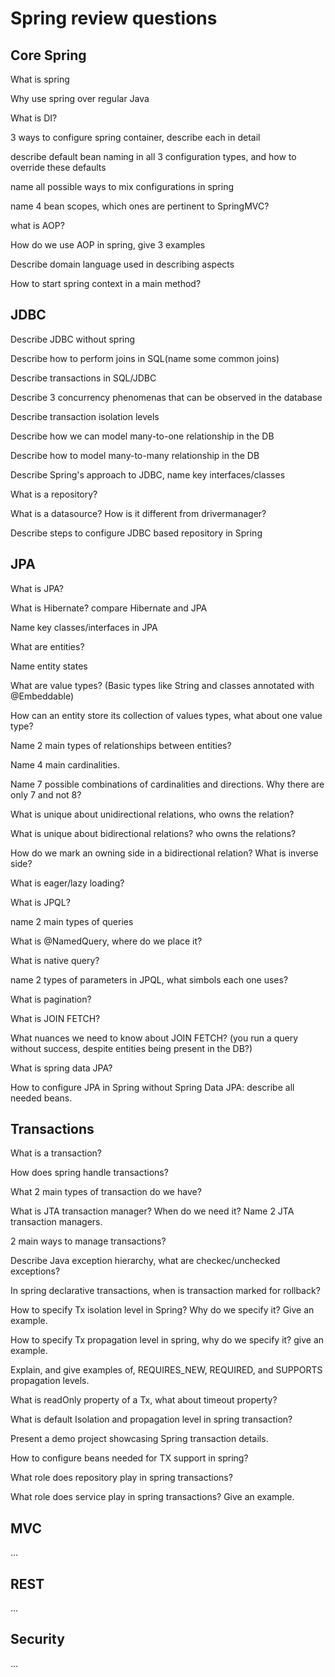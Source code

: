 # Spring review questions

## Core Spring

What is spring

Why use spring over regular Java

What is DI?

3 ways to configure spring container, describe each in detail

describe default bean naming in all 3 configuration types, and how to override these defaults

name all possible ways to mix configurations in spring

name 4 bean scopes, which ones are pertinent to SpringMVC?

what is AOP?

How do we use AOP in spring, give 3 examples

Describe domain language used in describing aspects

How to start spring context in a main method? 

## JDBC

Describe JDBC without spring

Describe how to perform joins in SQL(name some common joins)

Describe transactions in SQL/JDBC

Describe 3 concurrency phenomenas that can be observed in the database

Describe transaction isolation levels

Describe how we can model many-to-one relationship in the DB

Describe how to model many-to-many relationship in the DB

Describe Spring's approach to JDBC, name key interfaces/classes

What is a repository?

What is a datasource? How is it different from drivermanager?

Describe steps to configure JDBC based repository in Spring

## JPA

What is JPA?

What is Hibernate? compare Hibernate and JPA

Name key classes/interfaces in JPA

What are entities?

Name entity states

What are value types? (Basic types like String and classes annotated with @Embeddable)

How can an entity store its collection of values types, what about one value type?

Name 2 main types of relationships between entities?

Name 4 main cardinalities.

Name 7 possible combinations of cardinalities and directions. Why there are only 7 and not 8?

What is unique about unidirectional relations, who owns the relation?

What is unique about bidirectional relations? who owns the relations?

How do we mark an owning side in a bidirectional relation? What is inverse side?

What is eager/lazy loading?

What is JPQL?

name 2 main types of queries

What is @NamedQuery, where do we place it?

What is native query?

name 2 types of parameters in JPQL, what simbols each one uses?

What is pagination?

What is JOIN FETCH?

What nuances we need to know about JOIN FETCH? (you run a query without success, despite entities being present in the DB?)

What is spring data JPA?

How to configure JPA in Spring without Spring Data JPA: describe all needed beans.

## Transactions

What is a transaction?

How does spring handle transactions?

What 2 main types of transaction do we have?

What is JTA transaction manager? When do we need it? Name 2 JTA transaction managers.

2 main ways to manage transactions?

Describe Java exception hierarchy, what are checkec/unchecked exceptions?

In spring declarative transactions, when is transaction marked for rollback?

How to specify Tx isolation level in Spring? Why do we specify it? Give an example.

How to specify Tx propagation level in spring, why do we specify it? give an example.

Explain, and give examples of, REQUIRES_NEW, REQUIRED, and SUPPORTS propagation levels.

What is readOnly property of a Tx, what about timeout property?

What is default Isolation and propagation level in spring transaction?

Present a demo project showcasing Spring transaction details.

How to configure beans needed for TX support in spring?

What role does repository play in spring transactions?

What role does service play in spring transactions? Give an example.


## MVC
...

## REST
...

## Security
...


